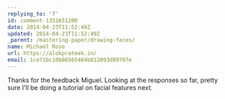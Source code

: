 ```yaml
---
replying_to: '7'
id: comment-1351651200
date: 2014-04-23T11:52:49Z
updated: 2014-04-23T11:52:49Z
_parent: /mastering-paper/drawing-faces/
name: Michael Rose
url: https://alokprateek.in/
email: 1ce71bc10b86565464b612093d89707e
---
```


Thanks for the feedback Miguel. Looking at the responses so far, pretty sure
I'll be doing a tutorial on facial features next.
